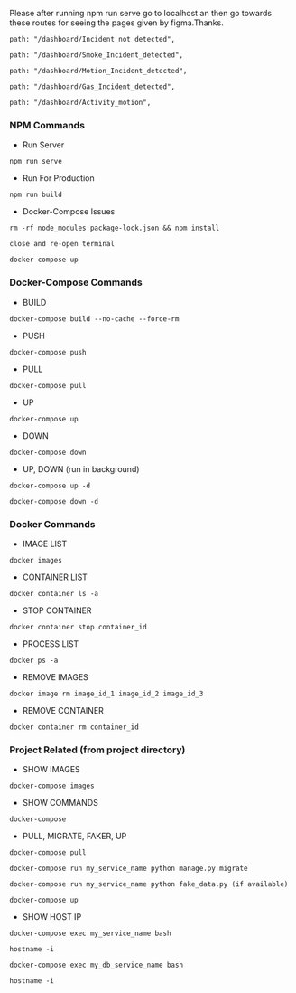 Please after running npm run serve go to localhost
an then go towards these routes for seeing the
pages given by figma.Thanks.


    path: "/dashboard/Incident_not_detected",
    
    path: "/dashboard/Smoke_Incident_detected",
    
    path: "/dashboard/Motion_Incident_detected",
    
    path: "/dashboard/Gas_Incident_detected",
    
    path: "/dashboard/Activity_motion",
 


### NPM Commands
* Run Server
```
npm run serve
```
* Run For Production
```
npm run build
```

* Docker-Compose Issues
```
rm -rf node_modules package-lock.json && npm install
```
```
close and re-open terminal
```
```
docker-compose up
```

### Docker-Compose Commands

* BUILD
```
docker-compose build --no-cache --force-rm
```
* PUSH
```
docker-compose push
```
* PULL
```
docker-compose pull
```
* UP
```
docker-compose up
```
* DOWN
```
docker-compose down
```
* UP, DOWN (run in background)
```
docker-compose up -d
```
```
docker-compose down -d
```

### Docker Commands

* IMAGE LIST
```
docker images
```
* CONTAINER LIST
```
docker container ls -a
```
* STOP CONTAINER
```
docker container stop container_id
```
* PROCESS LIST
```
docker ps -a
```
* REMOVE IMAGES
```
docker image rm image_id_1 image_id_2 image_id_3
```
* REMOVE CONTAINER
```
docker container rm container_id
```
### Project Related (from project directory)

* SHOW IMAGES
``` 
docker-compose images
```
* SHOW COMMANDS
```
docker-compose
```
* PULL, MIGRATE, FAKER, UP
```
docker-compose pull
```
```
docker-compose run my_service_name python manage.py migrate
```
```
docker-compose run my_service_name python fake_data.py (if available)
```
```
docker-compose up
```   
* SHOW HOST IP
```
docker-compose exec my_service_name bash
```
```
hostname -i
```
```
docker-compose exec my_db_service_name bash
```
```
hostname -i   
```
